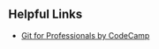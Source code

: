 ## Helpful Links

- [Git for Professionals by CodeCamp](https://www.youtube.com/watch?v=Uszj_k0DGsg&t=4s)
